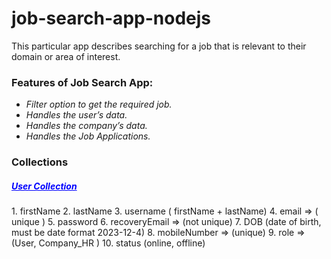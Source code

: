 # job-search-app-nodejs
This particular app describes searching for a job that is relevant to their domain or area of interest.

<h3>Features of Job Search App:</h3>
<ul>
  <li><i>Filter option to get the required job.</i></li>
  <li><i>Handles the user’s data.</i></li>
  <li><i>Handles the company’s data.</i></li>
  <li><i>Handles the Job Applications.</i></li>
</ul>

<h3>Collections</h3>
<h5 style = "color: blue; text-decoration: underline;">User Collection</h5>
1. firstName 
2. lastName
3. username ( firstName + lastName) 
4. email ⇒ ( unique )
5. password
6. recoveryEmail ⇒ (not unique)
7. DOB (date of birth, must be date format 2023-12-4)
8. mobileNumber ⇒ (unique)
9. role ⇒ (User, Company_HR )
10. status (online, offline)
